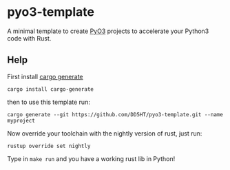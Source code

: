 # pyo3-template

A minimal template to create [PyO3][1] projects to accelerate your Python3 code with Rust.

## Help

First install [cargo generate][0]

```cargo install cargo-generate```

then to use this template run:

```cargo generate --git https://github.com/DD5HT/pyo3-template.git --name myproject```

Now override your toolchain with the nightly version of rust, just run:

```rustup override set nightly```

Type in ```make run``` and you have a working rust lib in Python!

[0]: https://github.com/ashleygwilliams/cargo-generate
[1]: https://github.com/PyO3/pyo3
